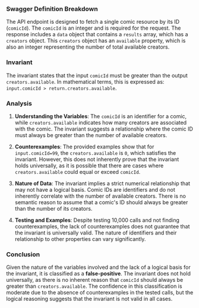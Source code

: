 ### Swagger Definition Breakdown
The API endpoint is designed to fetch a single comic resource by its ID (`comicId`). The `comicId` is an integer and is required for the request. The response includes a `data` object that contains a `results` array, which has a `creators` object. This `creators` object has an `available` property, which is also an integer representing the number of total available creators.

### Invariant
The invariant states that the input `comicId` must be greater than the output `creators.available`. In mathematical terms, this is expressed as: `input.comicId > return.creators.available`.

### Analysis
1. **Understanding the Variables**: The `comicId` is an identifier for a comic, while `creators.available` indicates how many creators are associated with the comic. The invariant suggests a relationship where the comic ID must always be greater than the number of available creators.

2. **Counterexamples**: The provided examples show that for `input.comicId=99`, the `creators.available` is `0`, which satisfies the invariant. However, this does not inherently prove that the invariant holds universally, as it is possible that there are cases where `creators.available` could equal or exceed `comicId`.

3. **Nature of Data**: The invariant implies a strict numerical relationship that may not have a logical basis. Comic IDs are identifiers and do not inherently correlate with the number of available creators. There is no semantic reason to assume that a comic's ID should always be greater than the number of its creators.

4. **Testing and Examples**: Despite testing 10,000 calls and not finding counterexamples, the lack of counterexamples does not guarantee that the invariant is universally valid. The nature of identifiers and their relationship to other properties can vary significantly.

### Conclusion
Given the nature of the variables involved and the lack of a logical basis for the invariant, it is classified as a **false-positive**. The invariant does not hold universally, as there is no inherent reason that `comicId` should always be greater than `creators.available`. The confidence in this classification is moderate due to the absence of counterexamples in the tested calls, but the logical reasoning suggests that the invariant is not valid in all cases.
